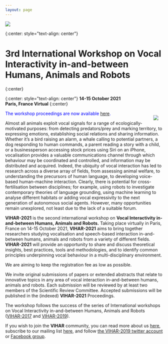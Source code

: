 ```yaml
---
layout: page
---
```


<a href="http://vihar-2021.vihar.org/"><img style="float: center; overflow: auto;" src="{{ site.baseurl }}/assets/vihar-2021-banner.jpg"></a>

{:center: style="text-align: center"}
# 3rd International Workshop on **Vocal Interactivity in-and-between Humans, Animals and Robots**
{:center}

{:center: style="text-align: center"}
**14-15 October 2021  
Paris, France
Virtual**
{:center}
  
  
<img style="float: right; margin: 1em; overflow: auto;" src="{{ site.baseurl }}/assets/vihar_schema.png">

<!--**Abstracts are now being accepted and the submission deadline is ~~June 2, 2019~~ June 9, 2019.**

**Submission instructions can be found at [EasyChair submission page](https://easychair.org/conferences/?conf=vihar2019)**-->

<span style="color:blue">The workshop proceedings are now available [here](http://vihar-2019.vihar.org/proceedings/).</span>

Almost all animals exploit vocal signals for a range of ecologically-motivated purposes: from detecting predators/prey and marking territory, to expressing emotions, establishing social relations and sharing information. Whether it’s a bird raising an alarm, a whale calling to potential partners, a dog responding to human commands, a parent reading a story with a child, or a businessperson accessing stock prices using Siri on an iPhone, vocalisation provides a valuable communications channel through which behaviour may be coordinated and controlled, and information may be distributed and acquired. Indeed, the ubiquity of vocal interaction has led to research across a diverse array of fields, from assessing animal welfare, to understanding the precursors of human language, to developing voice-based human-machine interaction. Clearly, there is potential for cross-fertilisation between disciplines; for example, using robots to investigate contemporary theories of language grounding, using machine learning to analyse different habitats or adding vocal expressivity to the next generation of autonomous social agents. However, many opportunities remain unexplored, not least due to the lack of a suitable forum.

**VIHAR-2021** is the second international workshop on **Vocal Interactivity in-and-between Humans, Animals and Robots.**  Taking place virtually in Paris, France on 14-15 October 2021, **VIHAR-2021** aims to bring together researchers studying vocalisation and speech-based interaction in-and-between humans, animals and robots from a variety of different fields.  **VIHAR-2021** will provide an opportunity to share and discuss theoretical insights, best practices, tools and methodologies, and to identify common principles underpinning vocal behaviour in a multi-disciplinary environment.

<!-- and it is supported by the International Speech Communication Association ([ISCA](http://www.isca-speech.org/)).-->
We are aiming to keep the registration fee as low as possible.

We invite original submissions of papers or extended abstracts that relate to innovative topics in any area of vocal interaction in-and-between humans, animals and robots. Each submission will be reviewed by at least two members of the Scientific Review Committee. Accepted submissions will be published in the (indexed) **VIHAR-2021** Proceedings.

The workshop follows the success of the series of International workshops on Vocal Interactivity in-and-between Humans, Animals and Robots ([VIHAR-2017](http://vihar-2017.vihar.org/) and [VIHAR-2019](http://vihar-2019.vihar.org/)).

If you wish to join the **VIHAR** community, you can read more about us [here](http://www.vihar.org), subscribe to our mailing list [here](http://www.freelists.org/list/vihar), and follow [the VIHAR-2019 twitter account](https://twitter.com/vihar2019) or [Facebook group](https://www.facebook.com/groups/1447726768643928/).
